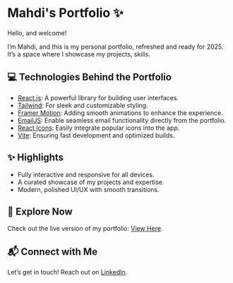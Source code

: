 # Mahdi's Portfolio ✨

Hello, and welcome!

I’m Mahdi, and this is my personal portfolio, refreshed and ready for 2025. It’s a space where I showcase my projects, skills.

## 💻 Technologies Behind the Portfolio

- [React.js](https://legacy.reactjs.org/): A powerful library for building user interfaces.
- [Tailwind](https://tailwindcss.com/docs/guides/vite): For sleek and customizable styling.
- [Framer Motion](https://motion.dev/): Adding smooth animations to enhance the experience.
- [EmailJS](https://www.emailjs.com/): Enable seamless email functionality directly from the portfolio.
- [React Icons](https://react-icons.github.io/react-icons/): Easily integrate popular icons into the app.
- [Vite](https://vite.dev/): Ensuring fast development and optimized builds.

## ✨ Highlights

- Fully interactive and responsive for all devices.
- A curated showcase of my projects and expertise.
- Modern, polished UI/UX with smooth transitions.

## 🚀 Explore Now

Check out the live version of my portfolio: [View Here](https://mahdi-solgi-portfolio.vercel.app/).

## 📬 Connect with Me

Let’s get in touch! Reach out on [LinkedIn](https://www.linkedin.com/in/Mahdi-solgi).
